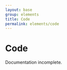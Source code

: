 ```yaml
---
layout: base
group: elements
title: Code
permalink: elements/code
---
```


# Code

<p class="hint hint--error">Documentation incomplete.</p>